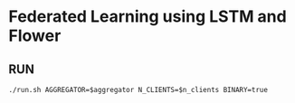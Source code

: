 # Federated Learning using LSTM and Flower

## RUN
```shell
./run.sh AGGREGATOR=$aggregator N_CLIENTS=$n_clients BINARY=true
```
